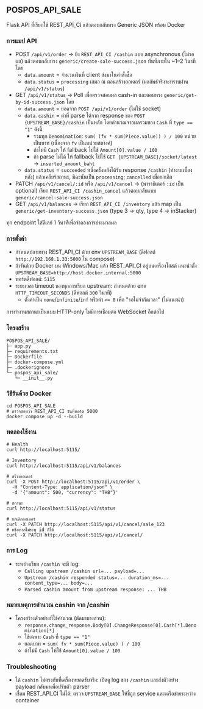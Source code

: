 ## POSPOS_API_SALE

Flask API ที่เรียกใช้ REST_API_CI แล้วตอบกลับทรง Generic JSON พร้อม Docker

### การแมป API
- POST `/api/v1/order` → ยิง `REST_API_CI /cashin` แบบ asynchronous (ไม่รอผล) แล้วตอบกลับทรง `generic/create-sale-success.json` ทันทีภายใน ~1–2 วินาที โดย
  - `data.amount` = จำนวนเงินที่ client ส่งมาในคำสั่งซื้อ
  - `data.status` = `processing` เสมอ ณ ตอนสร้างออเดอร์ (ผลลัพธ์จริงจะทราบผ่าน `/api/v1/status`)
- GET `/api/v1/status` → Poll เพื่อตรวจสอบผล cash-in และตอบทรง `generic/get-by-id-success.json` โดย
  - `data.amount` = ยอดจาก `POST /api/v1/order` (ไม่ใช้ socket)
  - `data.cashin` = ค่าที่ parse ได้จาก response ของ `POST {UPSTREAM_BASE}/cashin` เป็นหลัก โดยคำนวณจากผลรวมของ `Cash` ที่ `type == "1"` ดังนี้
    - รวมทุก `Denomination`: `sum( (fv * sum(Piece.value)) ) / 100` หน่วยเป็นบาท (เนื่องจาก `fv` เป็นหน่วยสตางค์)
    - ถ้าไม่มี `Cash` ให้ fallback ไปใช้ `Amount[0].value / 100`
    - ถ้า parse ไม่ได้ ให้ fallback ไปใช้ `GET {UPSTREAM_BASE}/socket/latest` → `inserted_amount_baht`
  - `data.status` = `succeeded` หนึ่งครั้งหลังได้รับ response `/cashin` (ทำงานเบื้องหลัง) แล้วเคลียร์สถานะ, มิฉะนั้นเป็น `processing`; `cancelled` เมื่อยกเลิก
- PATCH `/api/v1/cancel/:id` หรือ `/api/v1/cancel` → (พารามิเตอร์ `:id` เป็น optional) เรียก `REST_API_CI /cashin_cancel` แล้วตอบกลับแบบ `generic/cancel-sale-success.json`
- GET `/api/v1/balances` → เรียก `REST_API_CI /inventory` แล้ว map เป็น `generic/get-inventory-success.json` (type 3 → qty, type 4 → inStacker)

ทุก endpoint ใส่ดีเลย์ 1 วินาทีเพื่อจำลองการประมวลผล

### การตั้งค่า
- กำหนดปลายทาง REST_API_CI ด้วย env `UPSTREAM_BASE` (ดีฟอลต์ `http://192.168.1.33:5000` ใน compose)
- ถ้ารันด้วย Docker บน Windows/Mac แล้ว REST_API_CI อยู่บนเครื่องโฮสต์ แนะนำตั้ง `UPSTREAM_BASE=http://host.docker.internal:5000`
- พอร์ตดีฟอลต์: `5115`
- ระยะเวลา timeout ของทุกการเรียก upstream: กำหนดด้วย env `HTTP_TIMEOUT_SECONDS` (ดีฟอลต์ `300` วินาที)
  - ตั้งค่าเป็น `none`/`infinite`/`inf` หรือค่า `<= 0` เพื่อ "รอไม่จำกัดเวลา" (ไม่แนะนำ)

การทำงานสถานะเป็นแบบ HTTP-only ไม่มีการเชื่อมต่อ WebSocket อีกต่อไป

### โครงสร้าง
```
POSPOS_API_SALE/
├─ app.py
├─ requirements.txt
├─ Dockerfile
├─ docker-compose.yml
├─ .dockerignore
└─ pospos_api_sale/
   └─ __init__.py
```

### วิธีรันด้วย Docker
```
cd POSPOS_API_SALE
# ตรวจสอบว่า REST_API_CI รันที่พอร์ต 5000
docker compose up -d --build
```

### ทดลองใช้งาน
```
# Health
curl http://localhost:5115/

# Inventory
curl http://localhost:5115/api/v1/balances

# สร้างออเดอร์
curl -X POST http://localhost:5115/api/v1/order \
  -H "Content-Type: application/json" \
  -d '{"amount": 500, "currency": "THB"}'

# สถานะ
curl http://localhost:5115/api/v1/status

# ยกเลิกออเดอร์
curl -X PATCH http://localhost:5115/api/v1/cancel/sale_123
# หรือหากไม่ระบุ id ก็ได้
curl -X PATCH http://localhost:5115/api/v1/cancel/
```

### การ Log
- ระหว่างเรียก `/cashin` จะมี log:
  - `Calling upstream /cashin url=... payload=...`
  - `Upstream /cashin responded status=... duration_ms=... content_type=... body=...`
  - `Parsed cashin amount from upstream response: ... THB`

### หมายเหตุการคำนวณ cashin จาก /cashin
- โครงสร้างตัวอย่างที่ใช้คำนวณ (ตัดมาบางส่วน):
  - `response.change_response.Body[0].ChangeResponse[0].Cash[*].Denomination[*]`
  - ใช้เฉพาะ `Cash` ที่ `type == "1"`
  - ยอดบาท = `sum( fv * sum(Piece.value) ) / 100`
  - ถ้าไม่มี `Cash` ให้ใช้ `Amount[0].value / 100`

### Troubleshooting
- ได้ `cashin` ไม่ตรงกับที่เครื่องหยอดรับจริง: เปิดดู log ของ `/cashin` และส่งตัวอย่าง payload กลับมาเพื่อปรับตัว parser
- เชื่อม REST_API_CI ไม่ได้: ตรวจ `UPSTREAM_BASE` ให้ชี้ถูก service และเครือข่ายระหว่าง container
